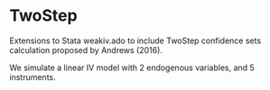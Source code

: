 # TwoStep
Extensions to Stata weakiv.ado to include TwoStep confidence sets calculation proposed by Andrews (2016).

We simulate a linear IV model with 2 endogenous variables, and 5 instruments.
